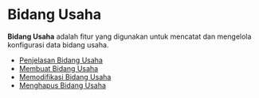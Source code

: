 # Bidang Usaha

**Bidang Usaha** adalah fitur yang digunakan untuk mencatat dan mengelola konfigurasi data bidang usaha.

- [Penjelasan Bidang Usaha](penjelasan.md)
- [Membuat Bidang Usaha](membuat-data-bidang-usaha.md)
- [Memodifikasi Bidang Usaha](memodifikasi.md)
- [Menghapus Bidang Usaha](menghapus.md)
